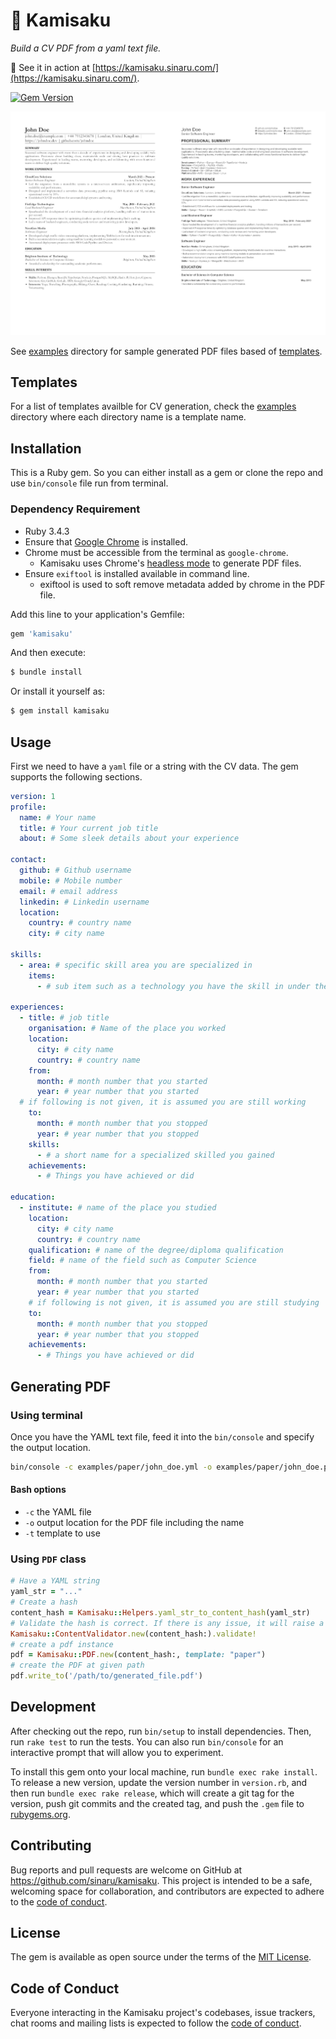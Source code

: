 # 📃 Kamisaku

*Build a CV PDF from a yaml text file.*

🚀 See it in action at [https://kamisaku.sinaru.com/](https://kamisaku.sinaru.com/).

[![Gem Version](https://badge.fury.io/rb/kamisaku.svg)](https://badge.fury.io/rb/kamisaku)

![Kamisaku](kamisaku.png)

See [examples](/examples) directory for sample generated PDF files based of [templates](/lib/templates).

## Templates
For a list of templates availble for CV generation, check the [examples](/examples) directory where each directory name is a template name.

## Installation

This is a Ruby gem. So you can either install as a gem or clone the repo and use `bin/console` file run from terminal.

### Dependency Requirement
- Ruby 3.4.3
- Ensure that [Google Chrome](https://www.google.com/chrome/) is installed.
- Chrome must be accessible from the terminal as `google-chrome`.
  - Kamisaku uses Chrome's [headless mode](https://developer.chrome.com/docs/chromium/headless/) to generate PDF files.
- Ensure `exiftool` is installed available in command line.
  - exiftool is used to soft remove metadata added by chrome in the PDF file.

Add this line to your application's Gemfile:

```ruby
gem 'kamisaku'
```

And then execute:
```bash
$ bundle install
```
Or install it yourself as:
```bash
$ gem install kamisaku
```

## Usage

First we need to have a `yaml` file or a string with the CV data. The gem supports the following sections.

```yaml
version: 1
profile:
  name: # Your name
  title: # Your current job title
  about: # Some sleek details about your experience

contact:
  github: # Github username
  mobile: # Mobile number
  email: # email address
  linkedin: # Linkedin username
  location:
    country: # country name
    city: # city name

skills:
  - area: # specific skill area you are specialized in
    items:
      - # sub item such as a technology you have the skill in under the specialized area

experiences:
  - title: # job title
    organisation: # Name of the place you worked
    location:
      city: # city name
      country: # country name
    from:
      month: # month number that you started
      year: # year number that you started
  # if following is not given, it is assumed you are still working
    to:
      month: # month number that you stopped
      year: # year number that you stopped
    skills:
      - # a short name for a specialized skilled you gained
    achievements:
      - # Things you have achieved or did

education:
  - institute: # name of the place you studied
    location:
      city: # city name
      country: # country name
    qualification: # name of the degree/diploma qualification
    field: # name of the field such as Computer Science
    from:
      month: # month number that you started
      year: # year number that you started
    # if following is not given, it is assumed you are still studying
    to:
      month: # month number that you stopped
      year: # year number that you stopped
    achievements:
      - # Things you have achieved or did
```

## Generating PDF

### Using terminal

Once you have the YAML text file, feed it into the `bin/console` and specify the output location.

```bash
bin/console -c examples/paper/john_doe.yml -o examples/paper/john_doe.pdf  -t paper
```

#### Bash options

- `-c` the YAML file
- `-o` output location for the PDF file including the name
- `-t` template to use

### Using `PDF` class

```ruby
# Have a YAML string
yaml_str = "..."
# Create a hash
content_hash = Kamisaku::Helpers.yaml_str_to_content_hash(yaml_str)
# Validate the hash is correct. If there is any issue, it will raise a ` Kamisaku::Error ` exception.
Kamisaku::ContentValidator.new(content_hash:).validate!
# create a pdf instance
pdf = Kamisaku::PDF.new(content_hash:, template: "paper")
# create the PDF at given path
pdf.write_to('/path/to/generated_file.pdf')
```

## Development

After checking out the repo, run `bin/setup` to install dependencies. Then, run `rake test` to run the tests. You can also run `bin/console` for an interactive prompt that will allow you to experiment.

To install this gem onto your local machine, run `bundle exec rake install`. To release a new version, update the version number in `version.rb`, and then run `bundle exec rake release`, which will create a git tag for the version, push git commits and the created tag, and push the `.gem` file to [rubygems.org](https://rubygems.org).

## Contributing

Bug reports and pull requests are welcome on GitHub at https://github.com/sinaru/kamisaku. This project is intended to be a safe, welcoming space for collaboration, and contributors are expected to adhere to the [code of conduct](https://github.com/[USERNAME]/kamisaku/blob/main/CODE_OF_CONDUCT.md).

## License

The gem is available as open source under the terms of the [MIT License](https://opensource.org/licenses/mit).

## Code of Conduct

Everyone interacting in the Kamisaku project's codebases, issue trackers, chat rooms and mailing lists is expected to follow the [code of conduct](https://github.com/[USERNAME]/kamisaku/blob/main/CODE_OF_CONDUCT.md).
